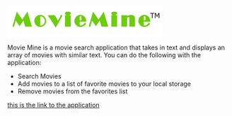 <p lign='center'>
<img src="src\logo.png" width='350' alt='accessibility text'></p>
Movie Mine is a movie search application that takes in text and displays an array of movies with similar text.
You can do the following with the application:

* Search Movies
* Add movies to a list of favorite movies to your local storage
* Remove movies from the favorites list

[this is the link to the application](https://movie-mine.netlify.app/)

